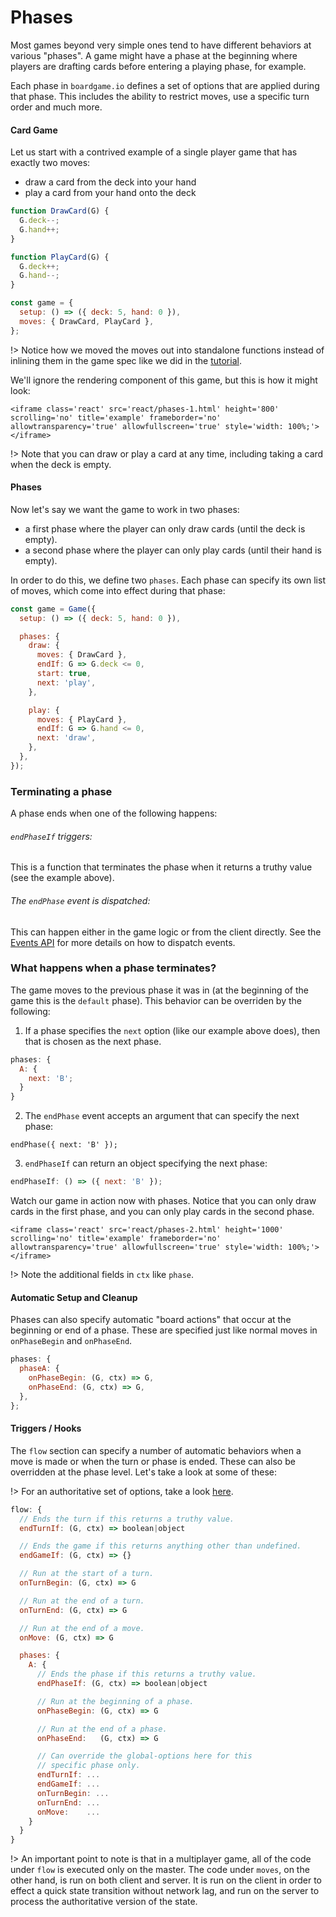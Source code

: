 # Phases

Most games beyond very simple ones tend to have different
behaviors at various "phases". A game might have a phase
at the beginning where players are drafting cards before
entering a playing phase, for example.

Each phase in `boardgame.io` defines a set of options
that are applied during that phase. This includes the
ability to restrict moves, use a specific turn order and much more.

#### Card Game

Let us start with a contrived example of a single player
game that has exactly two moves:

- draw a card from the deck into your hand
- play a card from your hand onto the deck

```js
function DrawCard(G) {
  G.deck--;
  G.hand++;
}

function PlayCard(G) {
  G.deck++;
  G.hand--;
}

const game = {
  setup: () => ({ deck: 5, hand: 0 }),
  moves: { DrawCard, PlayCard },
};
```

!> Notice how we moved the moves out into standalone functions
instead of inlining them in the game spec like we did in the [tutorial](tutorial.md).

We'll ignore the rendering component of this game, but this is how it might look:

```react
<iframe class='react' src='react/phases-1.html' height='800' scrolling='no' title='example' frameborder='no' allowtransparency='true' allowfullscreen='true' style='width: 100%;'></iframe>
```

!> Note that you can draw or play a card at any time, including taking a card when the deck is empty.

#### Phases

Now let's say we want the game to work in two phases:

- a first phase where the player can only draw cards (until the deck is empty).
- a second phase where the player can only play cards (until their hand is empty).

In order to do this, we define two `phases`. Each phase can specify its own
list of moves, which come into effect during that phase:

```js
const game = Game({
  setup: () => ({ deck: 5, hand: 0 }),

  phases: {
    draw: {
      moves: { DrawCard },
      endIf: G => G.deck <= 0,
      start: true,
      next: 'play',
    },

    play: {
      moves: { PlayCard },
      endIf: G => G.hand <= 0,
      next: 'draw',
    },
  },
});
```

### Terminating a phase

A phase ends when one of the following happens:

###### `endPhaseIf` triggers:

This is a function that terminates the phase when it returns a truthy value (see the example above).

###### The `endPhase` event is dispatched:

This can happen either in the game logic or from the client
directly. See the [Events API](events.md) for more details
on how to dispatch events.

### What happens when a phase terminates?

The game moves to the previous phase it was in (at the beginning
of the game this is the `default` phase). This behavior can be
overriden by the following:

1. If a phase specifies the `next` option (like our example above does), then that is chosen as the next phase.

```js
phases: {
  A: {
    next: 'B';
  }
}
```

2. The `endPhase` event accepts an argument that can specify the
   next phase:

```
endPhase({ next: 'B' });
```

3. `endPhaseIf` can return an object specifying the next phase:

```js
endPhaseIf: () => ({ next: 'B' });
```

Watch our game in action now with phases. Notice that you can only draw cards in the first
phase, and you can only play cards in the second phase.

```react
<iframe class='react' src='react/phases-2.html' height='1000' scrolling='no' title='example' frameborder='no' allowtransparency='true' allowfullscreen='true' style='width: 100%;'></iframe>
```

!> Note the additional fields in `ctx` like `phase`.

#### Automatic Setup and Cleanup

Phases can also specify automatic "board actions" that occur at the beginning or
end of a phase. These are specified just like normal moves in `onPhaseBegin` and
`onPhaseEnd`.

```js
phases: {
  phaseA: {
    onPhaseBegin: (G, ctx) => G,
    onPhaseEnd: (G, ctx) => G,
  },
};
```

#### Triggers / Hooks

The `flow` section can specify a number of automatic behaviors when a move is made
or when the turn or phase is ended. These can also be overridden at the phase level.
Let's take a look at some of these:

!> For an authoritative set of options, take a look
[here](https://github.com/nicolodavis/boardgame.io/blob/master/src/core/flow.js#L139).

```js
flow: {
  // Ends the turn if this returns a truthy value.
  endTurnIf: (G, ctx) => boolean|object

  // Ends the game if this returns anything other than undefined.
  endGameIf: (G, ctx) => {}

  // Run at the start of a turn.
  onTurnBegin: (G, ctx) => G

  // Run at the end of a turn.
  onTurnEnd: (G, ctx) => G

  // Run at the end of a move.
  onMove: (G, ctx) => G

  phases: {
    A: {
      // Ends the phase if this returns a truthy value.
      endPhaseIf: (G, ctx) => boolean|object

      // Run at the beginning of a phase.
      onPhaseBegin: (G, ctx) => G

      // Run at the end of a phase.
      onPhaseEnd:   (G, ctx) => G

      // Can override the global-options here for this
      // specific phase only.
      endTurnIf: ...
      endGameIf: ...
      onTurnBegin: ...
      onTurnEnd: ...
      onMove:    ...
    }
  }
}
```

!> An important point to note is that in a multiplayer game, all of the code under
`flow` is executed only on the master. The code under `moves`, on the other hand, is
run on both client and server. It is run on the client in order to effect a
quick state transition without network lag, and run on the server to process
the authoritative version of the state.
